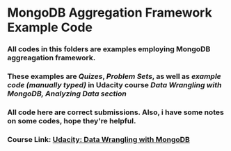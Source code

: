 # MongoDB Aggregation Framework Example Code

### All codes in this folders are examples employing MongoDB aggreagation framework. 
### These examples are *Quizes*, *Problem Sets*, as well as *example code (manually typed)* in Udacity course *Data Wrangling with MongoDB, Analyzing Data section*
### All code here are correct submissions. Also, i have some notes on some codes, hope they're helpful.

### Course Link: [Udacity: Data Wrangling with MongoDB](https://classroom.udacity.com/courses/ud032/lessons/491558559/concepts/8165990800923)
